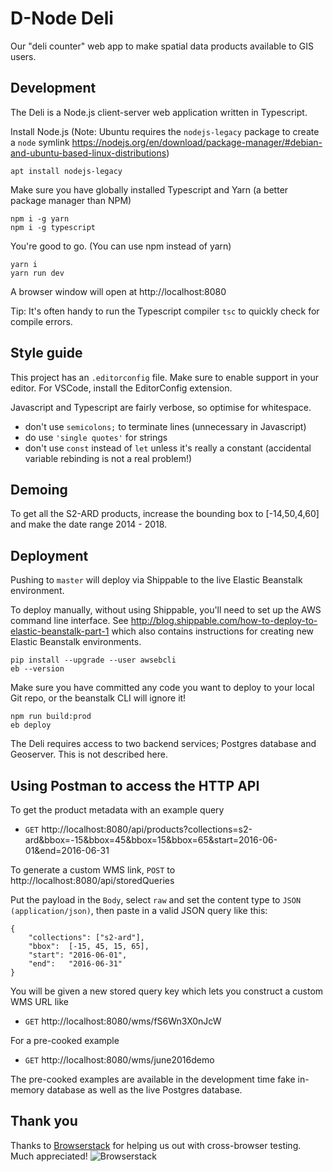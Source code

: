 
D-Node Deli
===========

Our "deli counter" web app to make spatial data products available to GIS users.

Development
-----------

The Deli is a Node.js client-server web application written in Typescript.

Install Node.js (Note: Ubuntu requires the `nodejs-legacy` package to create a `node` symlink
https://nodejs.org/en/download/package-manager/#debian-and-ubuntu-based-linux-distributions)

    apt install nodejs-legacy

Make sure you have globally installed Typescript and Yarn (a better package manager than NPM)

    npm i -g yarn
    npm i -g typescript

You're good to go. (You can use npm instead of yarn)

    yarn i
    yarn run dev

A browser window will open at http://localhost:8080

Tip: It's often handy to run the Typescript compiler `tsc` to quickly check for compile errors.

Style guide
-----------
This project has an `.editorconfig` file. Make sure to enable support in your editor. For VSCode, install the EditorConfig extension.

Javascript and Typescript are fairly verbose, so optimise for whitespace.

- don't use `semicolons;` to terminate lines (unnecessary in Javascript)
- do use `'single quotes'` for strings
- don't use `const` instead of `let` unless it's really a constant (accidental variable rebinding is not a real problem!)

Demoing
-------
To get all the S2-ARD products, increase the bounding box to [-14,50,4,60] and make the date range 2014 - 2018.

Deployment
----------

Pushing to `master` will deploy via Shippable to the live Elastic Beanstalk environment.

To deploy manually, without using Shippable, you'll need to set up the AWS command line interface.
See http://blog.shippable.com/how-to-deploy-to-elastic-beanstalk-part-1 which also contains instructions for creating new Elastic Beanstalk environments.

    pip install --upgrade --user awsebcli
    eb --version

Make sure you have committed any code you want to deploy to your local Git repo, or the beanstalk CLI will ignore it!

    npm run build:prod
    eb deploy

The Deli requires access to two backend services; Postgres database and Geoserver. This is not described here.

Using Postman to access the HTTP API
------------------------------------

To get the product metadata with an example query

- `GET` http://localhost:8080/api/products?collections=s2-ard&bbox=-15&bbox=45&bbox=15&bbox=65&start=2016-06-01&end=2016-06-31

To generate a custom WMS link,  `POST` to http://localhost:8080/api/storedQueries

Put the payload in the `Body`, select `raw` and set the content type to `JSON (application/json)`, then paste in a valid JSON query like this:

    {
        "collections": ["s2-ard"],
        "bbox":  [-15, 45, 15, 65],
        "start": "2016-06-01",
        "end":   "2016-06-31"
    }

You will be given a new stored query key which lets you construct a custom WMS URL like 

- `GET` http://localhost:8080/wms/fS6Wn3X0nJcW

For a pre-cooked example

- `GET` http://localhost:8080/wms/june2016demo

The pre-cooked examples are available in the development time fake in-memory database as well as the live Postgres database.

Thank you
---------
Thanks to [Browserstack](http://browserstack.com) for helping us out with cross-browser testing. Much appreciated! 
![Browserstack](https://www.browserstack.com/images/layout/browserstack-logo-600x315.png)
